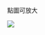 點圖可放大

  <a href="https://github.com/iambjlu/JavaScript_Practice/blob/master/Class/week2_1110221/image.png?raw=true" target="_blank">

  <img src="https://github.com/iambjlu/JavaScript_Practice/blob/master/Class/week2_1110221/image.png?raw=true" />

</a>
